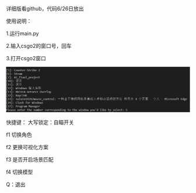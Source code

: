 详细版看github，代码6/26日放出



使用说明：

1.运行main.py

2.输入csgo2的窗口号，回车

3.打开csgo2窗口

![image-20240625200425631](readme.assets/image-20240625200425631.png)

快捷键：
大写锁定：自瞄开关

f1 切换角色

f2 更换可视化方案

f3 是否开启场景匹配

f4 切换模型

Q：退出

